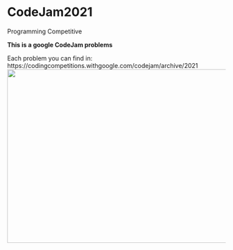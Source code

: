 # CodeJam2021
Programming Competitive
<p><b>This is a google CodeJam problems</b></p>
Each problem you can find in:
https://codingcompetitions.withgoogle.com/codejam/archive/2021

<img src="https://gersonlazaro.com/images/2017/03/codejam.jpg" width="600" height="400"> 
